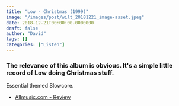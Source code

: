 ```yaml
---
title: "Low - Christmas (1999)"
image: "/images/post/wilt_20181221_image-asset.jpeg"
date: 2018-12-21T00:00:00.0000000
draft: false
author: "David"
tags: []
categories: ["Listen"]
---
```

### The relevance of this album is obvious. It's a simple little record of Low doing Christmas stuff. 

 Essential themed Slowcore. 

-  [Allmusic.com - Review](https://www.allmusic.com/album/christmas-mw0000050407)
